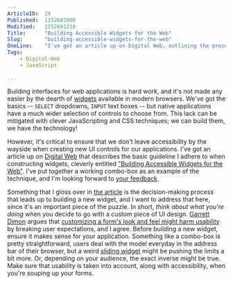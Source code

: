 ```yaml
---
ArticleID:  24
Published:  1152601080
Modified:   1152601210
Title:      "Building Accessible Widgets for the Web"
Slug:       "building-accessible-widgets-for-the-web"
OneLine:    "I've got an article up on Digital Web, outlining the processes I use to build accessible UI controls for web applications."
Tags:       
    - Digital-Web
    - JavaScript

...
```

Building interfaces for web applications is hard work, and it's not made any easier by the dearth of [widgets][] available in modern browsers.  We've got the basics -- `SELECT` dropdowns, `INPUT` text boxes -- but native applications have a much wider selection of controls to choose from.  This lack can be mitigated with clever JavaScripting and CSS techniques; we can build them, we have the technology!

However, it's critical to ensure that we don't leave accessibility by the wayside when creating new UI controls for our applications.  I've got an article up on [Digital Web][digitalweb] that describes the basic guideline I adhere to when constructing widgets, cleverly entitled ["Building Accessible Widgets for the Web"][article].  I've put together a working combo-box as an example of the technique, and I'm looking forward to [your feedback][comment].

Something that I gloss over in [the article][article] is the decision-making process that leads up to building a new widget, and I want to address that here, since it's an important piece of the puzzle.  In short, _think about what you're doing_ when you decide to go with a custom piece of UI design.  [Garrett Dimon][garrett] argues that [customizing a form's look and feel might harm usability][custom_forms] by breaking user expectations, and I agree.  Before building a new widget, ensure it makes sense for your application.  Something like a combo-box is pretty straightforward, users deal with the model everyday in the address bar of their browser, but a weird [sliding widget][slider] might be pushing the limits a bit more.  Or, depending on your audience, the exact inverse might be true.  Make sure that usability is taken into account, along with accessibility, when you're souping up your forms.

[widgets]: http://en.wikipedia.org/wiki/Widget_%28computing%29 "Wikipedia: 'Widgets'"
[digitalweb]: http://digital-web.com/ "Digital Web Magazine: The web professional's online magazine of choice"
[article]: http://digital-web.com/articles/building_accessible_widgets_for_the_web/ "Digital Web Magazine: 'Building Accessible Widgets for the Web'"
[garrett]: http://www.garrettdimon.com/archives/front-end-architecture-browsers
[custom_forms]: http://www.garrettdimon.com/archives/front-end-architecture-browsers "Garrett Dimon: 'Front-End Architecture: Browsers'"
[slider]: http://mikewest.org/archive/slidable-select-widgets-explained "Mike West: 'Slidable Select Widgets Explained'"
[comment]: http://digital-web.com/articles/building_accessible_widgets_for_the_web/comments/ "Comment on the article"